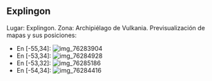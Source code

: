 ## Explingon
Lugar: Explingon.
Zona: Archipiélago de Vulkania.
Previsualización de mapas y sus posiciones:
- En [-55,34]: ![img_76283904](https://media.discordapp.net/attachments/1115311447145193482/1115366053430702160/76283904.jpg)
- En [-53,34]: ![img_76284928](https://media.discordapp.net/attachments/1115311447145193482/1115366127829270528/76284928.jpg)
- En [-53,32]: ![img_76285186](https://media.discordapp.net/attachments/1115311447145193482/1115366168157499452/76285186.jpg)
- En [-54,34]: ![img_76284416](https://media.discordapp.net/attachments/1115311447145193482/1115366090890039436/76284416.jpg)
